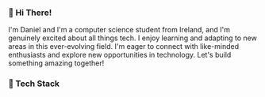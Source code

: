 ### 🌟 Hi There! 

I'm Daniel and I'm a computer science student from Ireland, and I'm genuinely excited about all things tech. I enjoy learning and adapting to new areas in this ever-evolving field.
I'm eager to connect with like-minded enthusiasts and explore new opportunities in technology. 
Let's build something amazing together!

### 🧰 Tech Stack




